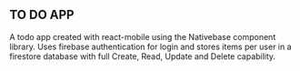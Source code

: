 ## TO DO APP

A todo app created with react-mobile using the Nativebase component library.  Uses firebase authentication for login and stores items per user in a firestore database with full Create, Read, Update and Delete capability.